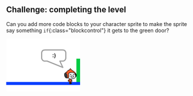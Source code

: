 ## Challenge: completing the level
Can you add more code blocks to your character sprite to make the sprite say something `if`{:class="blockcontrol"} it gets to the green door?

![screenshot](images/dodge-win.png)

